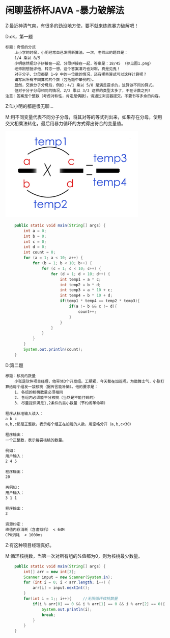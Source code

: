 # 闲聊蓝桥杯JAVA -暴力破解法   

Z:最近神清气爽，有很多的劲没地方使，要不就来练练暴力破解吧！

D:ok，第一题

```
标题：奇怪的分式
    上小学的时候，小明经常自己发明新算法。一次，老师出的题目是：
    1/4 乘以 8/5 
    小明居然把分子拼接在一起，分母拼接在一起，答案是：18/45 （参见图1.png）
    老师刚想批评他，转念一想，这个答案凑巧也对啊，真是见鬼！
    对于分子、分母都是 1~9 中的一位数的情况，还有哪些算式可以这样计算呢？
    请写出所有不同算式的个数（包括题中举例的）。
    显然，交换分子分母后，例如：4/1 乘以 5/8 是满足要求的，这算做不同的算式。
    但对于分子分母相同的情况，2/2 乘以 3/3 这样的类型太多了，不在计数之列!
注意：答案是个整数（考虑对称性，肯定是偶数）。请通过浏览器提交。不要书写多余的内容。
```

Z:叫小明的都是很无聊...

M:用不同变量代表不同分子分母，将其对等的等式列出来，如果存在分母，使用交叉相乘法转化，最后用暴力循环的方式得出符合的变量值。

![](..\image\p3.jpg)  

```java
	public static void main(String[] args) {
		int a = 0;
		int b = 0;
		int c = 0;
		int d = 0;
		int count = 0; 
		for (a = 1; a < 10; a++) {
			for (b = 1; b < 10; b++) {
				for (c = 1; c < 10; c++) {
					for (d = 1; d < 10; d++) {
						int temp1 = a * c;
						int temp2 = b * d;
						int temp3 = a * 10 + c;
						int temp4 = b * 10 + d;
						if(temp1 * temp4 == temp2 * temp3){
							if(a != b && c != d){
								count++;
							}
						}
					}
				}
			}
		}
		System.out.println(count);
	}
```

D:第二题

```
标题：核桃的数量
    小张是软件项目经理，他带领3个开发组。工期紧，今天都在加班呢。为鼓舞士气，小张打算给每个组发一袋核桃（据传言能补脑）。他的要求是：
    1. 各组的核桃数量必须相同
    2. 各组内必须能平分核桃（当然是不能打碎的）
    3. 尽量提供满足1,2条件的最小数量（节约闹革命嘛）

程序从标准输入读入：
a b c
a,b,c都是正整数，表示每个组正在加班的人数，用空格分开（a,b,c<30）

程序输出：
一个正整数，表示每袋核桃的数量。

例如：
用户输入：
2 4 5

程序输出：
20

再例如：
用户输入：
3 1 1

程序输出：
3

资源约定：
峰值内存消耗（含虚拟机） < 64M
CPU消耗  < 1000ms
```

Z:有这种项目经理真好。

M:循环核桃数，当第一次对所有组的%值都为0，则为核桃最少数量。

```java
	public static void main(String[] args) {
		int[] arr = new int[3];
		Scanner input = new Scanner(System.in);
		for (int i = 0; i < arr.length; i++) {
			arr[i] = input.nextInt();
		}
		for(int i = 1;; i++){     //无限循环核桃数量
			if(i % arr[0] == 0 && i % arr[1] == 0 && i % arr[2] == 0){
				System.out.println(i);
				break;
			}
		}
	}
```

